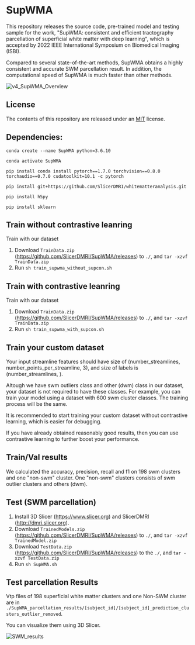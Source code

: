 # SupWMA

This repository releases the source code, pre-trained model and testing sample for the work, "SupWMA: consistent and efficient tractography parcellation of superficial white matter with deep learning", which is accepted by 2022 IEEE International Symposium on Biomedical Imaging (ISBI).

Compared to several state-of-the-art methods, SupWMA obtains a highly consistent and accurate SWM parcellation result. In addition, the computational speed of SupWMA is much faster than other methods.

![v4_SupWMA_Overview](https://user-images.githubusercontent.com/56477109/150537721-9619c9f6-98f0-4a02-ae4f-4794b99235fd.png)

## License

The contents of this repository are released under an [MIT](LICENSE) license.

## Dependencies:

  `conda create --name SupWMA python=3.6.10`
  
  `conda activate SupWMA`
  
  `pip install conda install pytorch==1.7.0 torchvision==0.8.0 torchaudio==0.7.0 cudatoolkit=10.1 -c pytorch`
  
  `pip install git+https://github.com/SlicerDMRI/whitematteranalysis.git`
  
  `pip install h5py`
  
  `pip install sklearn`

## Train without contrastive leanring
Train with our dataset
1. Download `TrainData.zip` (https://github.com/SlicerDMRI/SupWMA/releases) to `./`, and `tar -xzvf TrainData.zip`
2. Run `sh train_supwma_without_supcon.sh`

## Train with contrastive leanring
Train with our dataset
1. Download `TrainData.zip` (https://github.com/SlicerDMRI/SupWMA/releases) to `./`, and `tar -xzvf TrainData.zip`
2. Run `sh train_supwma_with_supcon.sh`

## Train your custom dataset
Your input streamline features should have size of (number_streamlines, number_points_per_streamline, 3), and size of labels is (number_streamlines, ). 

Altough we have swm outliers class and other (dwm) class in our dataset, your dataset is not required to have these classes. For example, you can train your model using a dataset with 600 swm cluster classes. The training process will be the same. 

It is recommended to start training your custom dataset without contrastive learning, which is easier for debugging. 

If you have already obtained reasonably good results, then you can use contrastive learning to further boost your performance.

## Train/Val results
We calculated the accuracy, precision, recall and f1 on 198 swm clusters and one "non-swm" cluster. One "non-swm" clusters consists of swm outlier clusters and others (dwm).

## Test (SWM parcellation)
1. Install 3D Slicer (https://www.slicer.org) and SlicerDMRI (http://dmri.slicer.org).
2. Download `TrainedModels.zip` (https://github.com/SlicerDMRI/SupWMA/releases) to `./`, and `tar -xzvf TrainedModel.zip`
3. Download `TestData.zip` (https://github.com/SlicerDMRI/SupWMA/releases) to the `./`, and `tar -xzvf TestData.zip`
4. Run `sh SupWMA.sh`

## Test parcellation Results

Vtp files of 198 superficial white matter clusters and one Non-SWM cluster are in `./SupWMA_parcellation_results/[subject_id]/[subject_id]_prediction_clusters_outlier_removed`. 

You can visualize them using 3D Slicer.

![SWM_results](https://user-images.githubusercontent.com/56477109/150535586-28f30123-5fd1-4a9c-a81e-499d5abfd65d.png)
